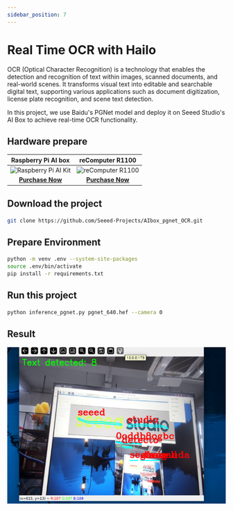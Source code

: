 ```yaml
---
sidebar_position: 7
---
```


# Real Time OCR with Hailo

OCR (Optical Character Recognition) is a technology that enables the detection and recognition of text within images, scanned documents, and real-world scenes. It transforms visual text into editable and searchable digital text, supporting various applications such as document digitization, license plate recognition, and scene text detection.

In this project, we use Baidu's PGNet model and deploy it on Seeed Studio's AI Box to achieve real-time OCR functionality.


## Hardware prepare

|                                               Raspberry Pi AI box                                              |                                               reComputer R1100                                               |
| :----------------------------------------------------------------------------------------------------------------: | :-----------------------------------------------------------------------------------------------------------: |
| ![Raspberry Pi AI Kit](https://media-cdn.seeedstudio.com/media/catalog/product/cache/bb49d3ec4ee05b6f018e93f896b8a25d/i/m/image114993560.jpeg) | ![reComputer R1100](https://media-cdn.seeedstudio.com/media/catalog/product/cache/bb49d3ec4ee05b6f018e93f896b8a25d/2/-/2-114993595-recomputer-ai-industrial-r2135-12.jpg) |
| [**Purchase Now**](https://www.seeedstudio.com/reComputer-AI-R2130-12-p-6368.html?utm_source=PiAICourse&utm_medium=github&utm_campaign=Course) | [**Purchase Now**](https://www.seeedstudio.com/reComputer-AI-Industrial-R2135-12-p-6432.html?utm_source=PiAICourse&utm_medium=github&utm_campaign=Course) |


## Download the project

```bash
git clone https://github.com/Seeed-Projects/AIbox_pgnet_OCR.git
```

## Prepare Environment

```bash
python -m venv .env --system-site-packages
source .env/bin/activate
pip install -r requirements.txt
```

## Run this project

```bash
python inference_pgnet.py pgnet_640.hef --camera 0
```

## Result

![object detection](../../pictures/Chapter6/ocr_result.png)
